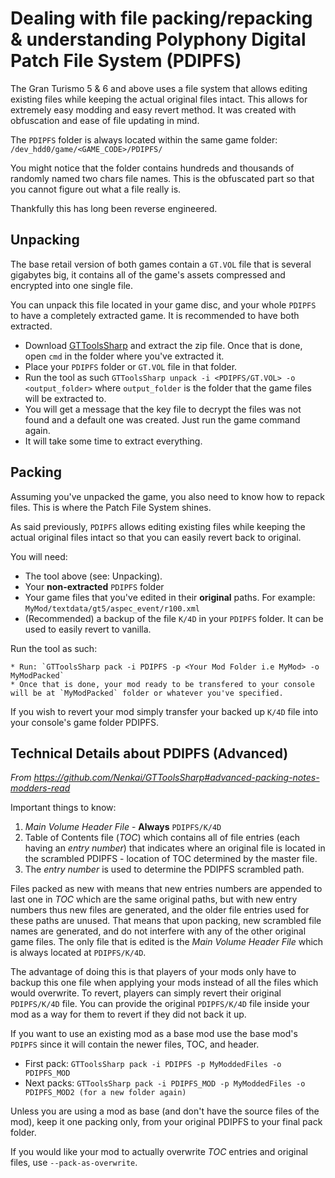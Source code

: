 # Dealing with file packing/repacking & understanding Polyphony Digital Patch File System (PDIPFS)

The Gran Turismo 5 & 6 and above uses a file system that allows editing existing files while keeping the actual original files intact. This allows for extremely easy modding and easy revert method.
It was created with obfuscation and ease of file updating in mind.

The `PDIPFS` folder is always located within the same game folder: `/dev_hdd0/game/<GAME_CODE>/PDIPFS/`

You might notice that the folder contains hundreds and thousands of randomly named two chars file names. This is the obfuscated part so that you cannot figure out what a file really is.

Thankfully this has long been reverse engineered.

## Unpacking

The base retail version of both games contain a `GT.VOL` file that is several gigabytes big, it contains all of the game's assets compressed and encrypted into one single file. 

You can unpack this file located in your game disc, and your whole `PDIPFS` to have a completely extracted game. It is recommended to have both extracted.

* Download [GTToolsSharp](https://github.com/Nenkai/GTToolsSharp/releases) and extract the zip file. Once that is done, open `cmd` in the folder where you've extracted it.
* Place your `PDIPFS` folder or `GT.VOL` file in that folder. 
* Run the tool as such `GTToolsSharp unpack -i <PDIPFS/GT.VOL> -o <output_folder>` where `output_folder` is the folder that the game files will be extracted to. 
* You will get a message that the key file to decrypt the files was not found and a default one was created. Just run the game command again.
* It will take some time to extract everything.


## Packing

Assuming you've unpacked the game, you also need to know how to repack files. This is where the Patch File System shines.

As said previously, `PDIPFS` allows editing existing files while keeping the actual original files intact so that you can easily revert back to original.

You will need:
   * The tool above (see: Unpacking).
   * Your **non-extracted** `PDIPFS` folder
   * Your game files that you've edited in their **original** paths. For example: `MyMod/textdata/gt5/aspec_event/r100.xml`
   * (Recommended) a backup of the file `K/4D` in your `PDIPFS` folder. It can be used to easily revert to vanilla.

Run the tool as such:

	* Run: `GTToolsSharp pack -i PDIPFS -p <Your Mod Folder i.e MyMod> -o MyModPacked`
	* Once that is done, your mod ready to be transfered to your console will be at `MyModPacked` folder or whatever you've specified.


If you wish to revert your mod simply transfer your backed up `K/4D` file into your console's game folder PDIPFS.

## Technical Details about PDIPFS (Advanced)
*From https://github.com/Nenkai/GTToolsSharp#advanced-packing-notes-modders-read*

Important things to know:
1. *Main Volume Header File* - **Always** `PDIPFS/K/4D`
2. Table of Contents file (*TOC*) which contains all of file entries (each having an *entry number*) that indicates where an original file is located in the scrambled PDIPFS - location of TOC determined by the master file.
3. The *entry number* is used to determine the PDIPFS scrambled path.

Files packed as new with means that new entries numbers are appended to last one in *TOC* which are the same original paths, but with new entry numbers thus new files are generated, and the older file entries used for these paths are unused. That means that upon packing, new scrambled file names are generated, and do not interfere with any of the other original game files. The only file that is edited is the *Main Volume Header File* which is always located at `PDIPFS/K/4D`.

The advantage of doing this is that players of your mods only have to backup this one file when applying your mods instead of all the files which would overwrite. To revert, players can simply revert their original `PDIPFS/K/4D` file. You can provide the original `PDIPFS/K/4D` file inside your mod as a way for them to revert if they did not back it up.

If you want to use an existing mod as a base mod use the base mod's `PDIPFS` since it will contain the newer files, TOC, and header.
* First pack: `GTToolsSharp pack -i PDIPFS -p MyModdedFiles -o PDIPFS_MOD`
* Next packs: `GTToolsSharp pack -i PDIPFS_MOD -p MyModdedFiles -o PDIPFS_MOD2 (for a new folder again)`

Unless you are using a mod as base (and don't have the source files of the mod), keep it one packing only, from your original PDIPFS to your final pack folder.

If you would like your mod to actually overwrite *TOC* entries and original files, use `--pack-as-overwrite`.